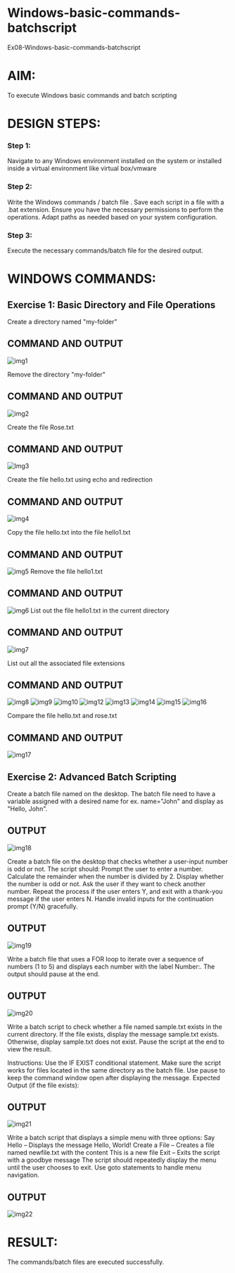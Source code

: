 # Windows-basic-commands-batchscript
Ex08-Windows-basic-commands-batchscript

# AIM:
To execute Windows basic commands and batch scripting

# DESIGN STEPS:

### Step 1:

Navigate to any Windows environment installed on the system or installed inside a virtual environment like virtual box/vmware 

### Step 2:

Write the Windows commands / batch file . Save each script in a file with a .bat extension. Ensure you have the necessary permissions to perform the operations. Adapt paths as needed based on your system configuration.
### Step 3:

Execute the necessary commands/batch file for the desired output. 




# WINDOWS COMMANDS:
## Exercise 1: Basic Directory and File Operations
Create a directory named "my-folder"

## COMMAND AND OUTPUT
![img1](https://github.com/user-attachments/assets/35b27db7-08c0-4640-add6-ba992623e6a7)

Remove the directory "my-folder"

## COMMAND AND OUTPUT
![img2](https://github.com/user-attachments/assets/df456e08-f7f0-4b00-85b0-fdb54b64d183)

Create the file Rose.txt

## COMMAND AND OUTPUT
![Img3](https://github.com/user-attachments/assets/1997cc93-c353-4090-96c3-e796aae8df61)

Create the file hello.txt using echo and redirection

## COMMAND AND OUTPUT
![img4](https://github.com/user-attachments/assets/7e60aea1-6be7-488e-a823-668643b9d1fa)

Copy the file hello.txt into the file hello1.txt

## COMMAND AND OUTPUT
![img5](https://github.com/user-attachments/assets/f75a8e9f-b129-4b10-b7cf-d43bef931044)
Remove the file hello1.txt

## COMMAND AND OUTPUT
![img6](https://github.com/user-attachments/assets/fb7cc9db-1d04-48d8-af3d-5505a92337ed)
List out the file hello1.txt in the current directory

## COMMAND AND OUTPUT
![img7](https://github.com/user-attachments/assets/aa903ab3-b731-4c9a-bd3f-96c3ae35ee1d)

List out all the associated file extensions 

## COMMAND AND OUTPUT
![img8](https://github.com/user-attachments/assets/a6b175a9-817b-4743-992d-2d26c346bc35)
![img9](https://github.com/user-attachments/assets/5b4bd0e0-495d-492a-9afc-c4f9da2a889e)
![img10](https://github.com/user-attachments/assets/6f3d126a-4d7a-42b7-87a1-3e40cd1adc11)
![img12](https://github.com/user-attachments/assets/f30f2b3c-2858-47df-bea5-05d5584891e2)
![img13](https://github.com/user-attachments/assets/67b016a1-010b-4c85-b550-c97ec1addb76)
![img14](https://github.com/user-attachments/assets/96f0d7ca-ac67-4284-bffd-bef41547cc1b)
![img15](https://github.com/user-attachments/assets/647812f3-80b1-4f54-a4c8-dfdd185a446b)
![img16](https://github.com/user-attachments/assets/ede27ce8-ed06-4ed5-94ab-a8cdffe8f18e)


Compare the file hello.txt and rose.txt

## COMMAND AND OUTPUT
![img17](https://github.com/user-attachments/assets/a9685634-8ae7-4fee-bef3-cb1ff91ae83f)
## Exercise 2: Advanced Batch Scripting
Create a batch file named on the desktop. The batch file need to have a variable assigned with a desired name for ex. name="John" and display as "Hello, John".





## OUTPUT
![img18](https://github.com/user-attachments/assets/04108d17-7736-4fe8-a679-2683667d6cc0)


Create a batch file  on the desktop that checks whether a user-input number is odd or not. The script should:
Prompt the user to enter a number.
Calculate the remainder when the number is divided by 2.
Display whether the number is odd or not.
Ask the user if they want to check another number.
Repeat the process if the user enters Y, and exit with a thank-you message if the user enters N.
Handle invalid inputs for the continuation prompt (Y/N) gracefully.



## OUTPUT
![img19](https://github.com/user-attachments/assets/2068b4f1-f6b7-43fb-8466-2e92b6d69aaf)




Write a batch file that uses a FOR loop to iterate over a sequence of numbers (1 to 5) and displays each number with the label Number:. The output should pause at the end.




## OUTPUT
![img20](https://github.com/user-attachments/assets/42cde7f6-aae8-4578-a1bd-39e20cb086fe)



Write a batch script to check whether a file named sample.txt exists in the current directory. If the file exists, display the message sample.txt exists. Otherwise, display sample.txt does not exist. Pause the script at the end to view the result.

Instructions:
Use the IF EXIST conditional statement.
Make sure the script works for files located in the same directory as the batch file.
Use pause to keep the command window open after displaying the message.
Expected Output (if the file exists):

## OUTPUT

![img21](https://github.com/user-attachments/assets/f2f5d61a-6895-4fcc-b32d-bd80ae5024a6)

Write a batch script that displays a simple menu with three options:
Say Hello – Displays the message Hello, World!
Create a File – Creates a file named newfile.txt with the content This is a new file
Exit – Exits the script with a goodbye message
The script should repeatedly display the menu until the user chooses to exit. Use goto statements to handle menu navigation.


## OUTPUT

![img22](https://github.com/user-attachments/assets/8087696e-dcdb-414a-b2e0-c818b8f24d10)
# RESULT:
The commands/batch files are executed successfully.

